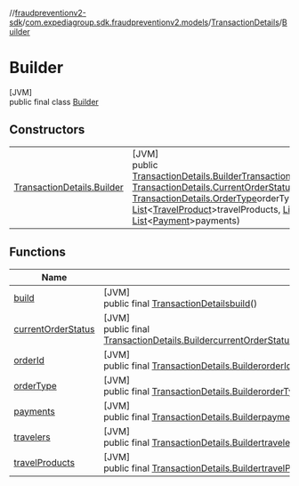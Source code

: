 //[fraudpreventionv2-sdk](../../../../index.md)/[com.expediagroup.sdk.fraudpreventionv2.models](../../index.md)/[TransactionDetails](../index.md)/[Builder](index.md)

# Builder

[JVM]\
public final class [Builder](index.md)

## Constructors

| | |
|---|---|
| [TransactionDetails.Builder](-transaction-details.-builder.md) | [JVM]<br>public [TransactionDetails.Builder](index.md)[TransactionDetails.Builder](-transaction-details.-builder.md)([String](https://docs.oracle.com/javase/8/docs/api/java/lang/String.html)orderId, [TransactionDetails.CurrentOrderStatus](../-current-order-status/index.md)currentOrderStatus, [TransactionDetails.OrderType](../-order-type/index.md)orderType, [List](https://docs.oracle.com/javase/8/docs/api/java/util/List.html)&lt;[TravelProduct](../../-travel-product/index.md)&gt;travelProducts, [List](https://docs.oracle.com/javase/8/docs/api/java/util/List.html)&lt;[Traveler](../../-traveler/index.md)&gt;travelers, [List](https://docs.oracle.com/javase/8/docs/api/java/util/List.html)&lt;[Payment](../../-payment/index.md)&gt;payments) |

## Functions

| Name | Summary |
|---|---|
| [build](build.md) | [JVM]<br>public final [TransactionDetails](../index.md)[build](build.md)() |
| [currentOrderStatus](current-order-status.md) | [JVM]<br>public final [TransactionDetails.Builder](index.md)[currentOrderStatus](current-order-status.md)([TransactionDetails.CurrentOrderStatus](../-current-order-status/index.md)currentOrderStatus) |
| [orderId](order-id.md) | [JVM]<br>public final [TransactionDetails.Builder](index.md)[orderId](order-id.md)([String](https://docs.oracle.com/javase/8/docs/api/java/lang/String.html)orderId) |
| [orderType](order-type.md) | [JVM]<br>public final [TransactionDetails.Builder](index.md)[orderType](order-type.md)([TransactionDetails.OrderType](../-order-type/index.md)orderType) |
| [payments](payments.md) | [JVM]<br>public final [TransactionDetails.Builder](index.md)[payments](payments.md)([List](https://docs.oracle.com/javase/8/docs/api/java/util/List.html)&lt;[Payment](../../-payment/index.md)&gt;payments) |
| [travelers](travelers.md) | [JVM]<br>public final [TransactionDetails.Builder](index.md)[travelers](travelers.md)([List](https://docs.oracle.com/javase/8/docs/api/java/util/List.html)&lt;[Traveler](../../-traveler/index.md)&gt;travelers) |
| [travelProducts](travel-products.md) | [JVM]<br>public final [TransactionDetails.Builder](index.md)[travelProducts](travel-products.md)([List](https://docs.oracle.com/javase/8/docs/api/java/util/List.html)&lt;[TravelProduct](../../-travel-product/index.md)&gt;travelProducts) |

